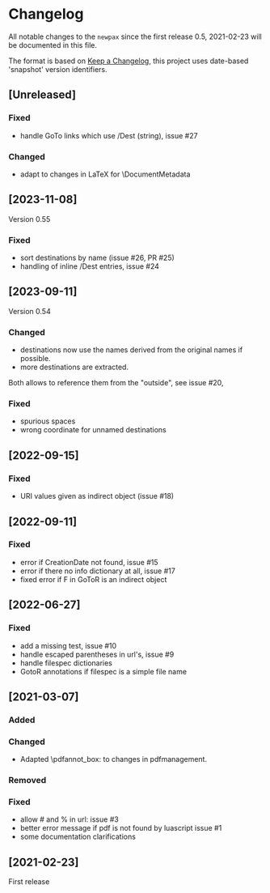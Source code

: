 # Changelog
All notable changes to the `newpax`  since the
first release 0.5, 2021-02-23 will be documented in this file.

The format is based on [Keep a Changelog](https://keepachangelog.com/en/1.0.0/),
this project uses date-based 'snapshot' version identifiers.

## [Unreleased]

### Fixed
 - handle GoTo links which use /Dest (string), issue #27

### Changed
 - adapt to changes in LaTeX for \DocumentMetadata
 
## [2023-11-08]
Version 0.55

### Fixed

 - sort destinations by name (issue #26, PR #25)
 - handling of inline /Dest entries, issue #24
 
## [2023-09-11]
Version 0.54

### Changed
- destinations now use the names derived from the original names if possible. 
- more destinations are extracted.

Both allows to reference them from the "outside", see issue #20,

### Fixed
- spurious spaces
- wrong coordinate for unnamed destinations 
 
## [2022-09-15]
### Fixed

- URI values given as indirect object (issue #18)
 

## [2022-09-11]

### Fixed
 - error if CreationDate not  found, issue #15
 - error if there no info dictionary at all, issue #17
 - fixed error if F in GoToR is an indirect object

## [2022-06-27]

### Fixed 

 - add a missing test, issue #10
 - handle escaped parentheses in url's, issue #9
 - handle filespec dictionaries
  - GotoR annotations if filespec is a simple file name
 
## [2021-03-07]

### Added

### Changed
- Adapted \pdfannot_box: to changes in pdfmanagement.

### Removed

### Fixed
- allow # and % in url: issue #3
- better error message if pdf is not found by luascript issue #1
- some documentation clarifications

## [2021-02-23]

First release
